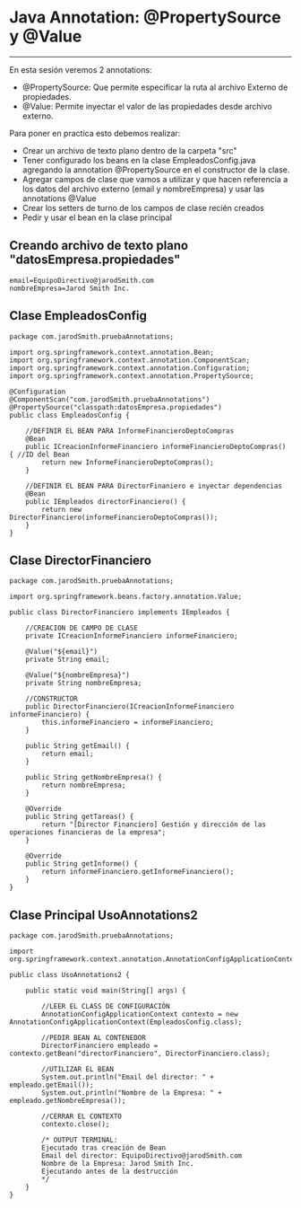 # Java Annotation: @PropertySource y @Value

---

En esta sesión veremos 2 annotations:

- @PropertySource: Que permite especificar la ruta al archivo Externo de propiedades.
- @Value: Permite inyectar el valor de las propiedades desde archivo externo.

Para poner en practica esto debemos realizar:

- Crear un archivo de texto plano dentro de la carpeta "src"
- Tener configurado los beans en la clase EmpleadosConfig.java agregando la annotation @PropertySource en el constructor de la clase.
- Agregar campos de clase que vamos a utilizar y que hacen referencia a los datos del archivo externo (email y nombreEmpresa) y usar las annotations @Value
- Crear los setters de turno de los campos de clase recién creados
- Pedir y usar el bean en la clase principal

## Creando archivo de texto plano "datosEmpresa.propiedades"

    email=EquipoDirectivo@jarodSmith.com
    nombreEmpresa=Jarod Smith Inc.

## Clase EmpleadosConfig

    package com.jarodSmith.pruebaAnnotations;

    import org.springframework.context.annotation.Bean;
    import org.springframework.context.annotation.ComponentScan;
    import org.springframework.context.annotation.Configuration;
    import org.springframework.context.annotation.PropertySource;

    @Configuration
    @ComponentScan("com.jarodSmith.pruebaAnnotations")
    @PropertySource("classpath:datosEmpresa.propiedades")
    public class EmpleadosConfig {
    
        //DEFINIR EL BEAN PARA InformeFinancieroDeptoCompras
        @Bean
        public ICreacionInformeFinanciero informeFinancieroDeptoCompras() { //ID del Bean
            return new InformeFinancieroDeptoCompras();
        }
    
        //DEFINIR EL BEAN PARA DirectorFinaniero e inyectar dependencias
        @Bean
        public IEmpleados directorFinanciero() {
            return new DirectorFinanciero(informeFinancieroDeptoCompras());
        }
    }

## Clase DirectorFinanciero

    package com.jarodSmith.pruebaAnnotations;

    import org.springframework.beans.factory.annotation.Value;

    public class DirectorFinanciero implements IEmpleados {

        //CREACION DE CAMPO DE CLASE
        private ICreacionInformeFinanciero informeFinanciero;
    
        @Value("${email}")
        private String email;
    
        @Value("${nombreEmpresa}")
        private String nombreEmpresa;
    
        //CONSTRUCTOR
        public DirectorFinanciero(ICreacionInformeFinanciero informeFinanciero) {
            this.informeFinanciero = informeFinanciero;
        }
    
        public String getEmail() {
            return email;
        }

        public String getNombreEmpresa() {
            return nombreEmpresa;
        }

        @Override
        public String getTareas() {
            return "[Director Financiero] Gestión y dirección de las operaciones financieras de la empresa";
        }

        @Override
        public String getInforme() {
            return informeFinanciero.getInformeFinanciero();
        }
    }

## Clase Principal UsoAnnotations2

    package com.jarodSmith.pruebaAnnotations;

    import org.springframework.context.annotation.AnnotationConfigApplicationContext;

    public class UsoAnnotations2 {

        public static void main(String[] args) {

            //LEER EL CLASS DE CONFIGURACIÓN
            AnnotationConfigApplicationContext contexto = new AnnotationConfigApplicationContext(EmpleadosConfig.class);
    
            //PEDIR BEAN AL CONTENEDOR
            DirectorFinanciero empleado = contexto.getBean("directorFinanciero", DirectorFinanciero.class);
    
            //UTILIZAR EL BEAN
            System.out.println("Email del director: " + empleado.getEmail());
            System.out.println("Nombre de la Empresa: " + empleado.getNombreEmpresa());
    
            //CERRAR EL CONTEXTO
            contexto.close();

            /* OUTPUT TERMINAL:
            Ejecutado tras creación de Bean
            Email del director: EquipoDirectivo@jarodSmith.com
            Nombre de la Empresa: Jarod Smith Inc.
            Ejecutando antes de la destrucción
            */
        }
    }
